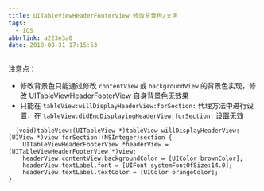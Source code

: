 ```yaml
---
title: UITableViewHeaderFooterView 修改背景色/文字
tags:
  - iOS
abbrlink: a223e3a0
date: 2018-08-31 17:15:53
---
```


注意点：

- 修改背景色只能通过修改 `contentView` 或 `backgroundView` 的背景色实现，修改 UITableViewHeaderFooterView 自身背景色无效果
- 只能在 `tableView:willDisplayHeaderView:forSection:` 代理方法中进行设置，在 `tableView:didEndDisplayingHeaderView:forSection:` 设置无效

```ObjC
- (void)tableView:(UITableView *)tableView willDisplayHeaderView:(UIView *)view forSection:(NSInteger)section {
    UITableViewHeaderFooterView *headerView = (UITableViewHeaderFooterView *)view;
    headerView.contentView.backgroundColor = [UIColor brownColor];
    headerView.textLabel.font = [UIFont systemFontOfSize:14.0];
    headerView.textLabel.textColor = [UIColor orangeColor];
}
```
